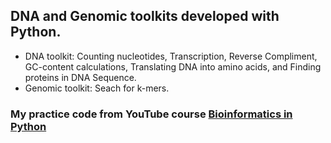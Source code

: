 ## DNA and Genomic toolkits developed with Python.
* DNA toolkit: Counting nucleotides, Transcription, Reverse Compliment, GC-content calculations, Translating DNA into amino acids, and Finding proteins in DNA Sequence.
* Genomic toolkit: Seach for k-mers.

### My practice code from YouTube course [Bioinformatics in Python](https://www.youtube.com/watch?v=3joOQ3A3KBQ&list=PLpSOMAcxEB_jUKMvdl8rHqNiZXFIrtd5G&ab_channel=rebelScience)
